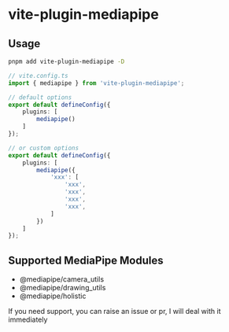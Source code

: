 # vite-plugin-mediapipe

## Usage

```bash
pnpm add vite-plugin-mediapipe -D
```

```ts
// vite.config.ts
import { mediapipe } from 'vite-plugin-mediapipe';

// default options
export default defineConfig({
	plugins: [
		mediapipe()
	]
});

// or custom options
export default defineConfig({
	plugins: [
		mediapipe({
			'xxx': [
				'xxx',
				'xxx',
				'xxx',
				'xxx',
			]
		})
	]
});
```

## Supported MediaPipe Modules

- @mediapipe/camera_utils
- @mediapipe/drawing_utils
- @mediapipe/holistic

If you need support, you can raise an issue or pr, I will deal with it immediately
